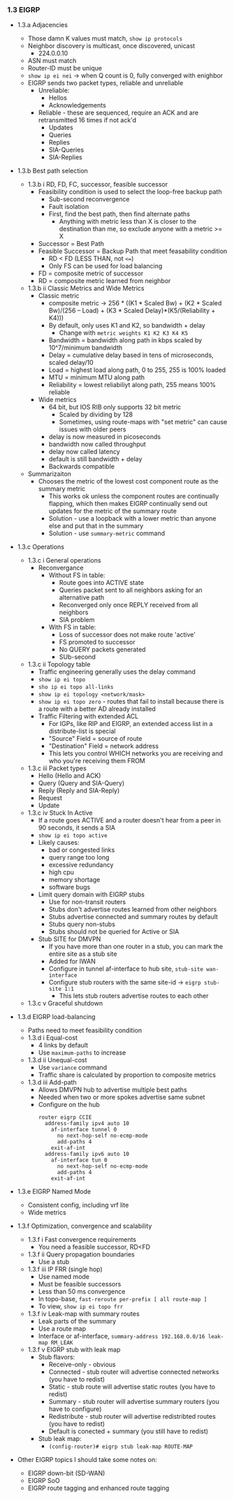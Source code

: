 ### 1.3 EIGRP

* 1.3.a Adjacencies
  * Those damn K values must match, `show ip protocols`
  * Neighbor discovery is multicast, once discovered, unicast
    * 224.0.0.10
  * ASN must match 
  * Router-ID must be unique 
  * `show ip ei nei` -> when Q count is 0, fully converged with enighbor
  * EIGRP sends two packet types, reliable and unreliable
    * Unreliable: 
      * Hellos
      * Acknowledgements 
    * Reliable - these are sequenced, require an ACK and are retransmitted 16 times if not ack'd
      * Updates
      * Queries
      * Replies
      * SIA-Queries
      * SIA-Replies
* 1.3.b Best path selection
  * 1.3.b i RD, FD, FC, successor, feasible successor
    * Feasibility condition is used to select the loop-free backup path 
      * Sub-second reconvergence
      * Fault isolation
      * First, find the best path, then find alternate paths
        * Anything with metric less than X is closer to the destination than me, so exclude anyone with a metric >= X
    * Successor = Best Path 
    * Feasible Successor = Backup Path that meet feasability condition
      * RD < FD (LESS THAN, not `<=`)
      * Only FS can be used for load balancing 
    * FD = composite metric of successor
    * RD = composite metric learned from neighbor
  * 1.3.b ii Classic Metrics and Wide Metrics
    * Classic metric 
      * composite metric -> 256 * ((K1 * Scaled Bw) + (K2 * Scaled Bw)/(256 – Load) + (K3 * Scaled Delay)*(K5/(Reliability + K4))) 
      * By default, only uses K1 and K2, so bandwidth + delay
        * Change with `metric weights K1 K2 K3 K4 K5`
      * Bandwidth = bandwidth along path in kbps scaled by 10^7/minimum bandwidth
      * Delay = cumulative delay based in tens of microseconds, scaled delay/10 
      * Load = highest load along path, 0 to 255, 255 is 100% loaded  
      * MTU = minimum MTU along path 
      * Reliability = lowest reliabiliyt along path, 255 means 100% reliable 
    * Wide metrics
      * 64 bit, but IOS RIB only supports 32 bit metric
        * Scaled by dividing by 128 
        * Sometimes, using route-maps with "set metric" can cause issues with older peers 
      * delay is now measured in picoseconds 
      * bandwidth now called throughput
      * delay now called latency 
      * default is still bandwidth + delay 
      * Backwards compatible
  * Summarizaiton 
    * Chooses the metric of the lowest cost component route as the summary metric 
      * This works ok unless the component routes are continually flapping, which then makes EIGRP continually send out updates for the metric of the summary route 
      * Solution - use a loopback with a lower metric than anyone else and put that in the summary
      * Solution - use `summary-metric` command
* 1.3.c Operations
  * 1.3.c i General operations
    * Reconvergance 
      * Without FS in table: 
        * Route goes into ACTIVE state
        * Queries packet sent to all neighbors asking for an alternative path 
        * Reconverged only once REPLY received from all neighbors
        * SIA problem 
      * With FS in table: 
        * Loss of successor does not make route 'active'
        * FS promoted to successor
        * No QUERY packets generated
        * SUb-second
  * 1.3.c ii Topology table
    * Traffic engineering generally uses the delay command 
    * `show ip ei topo`
    * `sho ip ei topo all-links`
    * `show ip ei topology <network/mask>`
    * `show ip ei topo zero` - routes that fail to install because there is a route with a better AD already installed 
    * Traffic Filtering with extended ACL 
      * For IGPs, like RIP and EIGRP, an extended access list in a distribute-list is special 
      * "Source" Field = source of route 
      * "Destination" Field = network address 
      * This lets you control WHICH networks you are receiving and who you're receiving them FROM 
  * 1.3.c iii Packet types
    * Hello (Hello and ACK)
    * Query (Query and SIA-Query)
    * Reply (Reply and SIA-Reply)
    * Request 
    * Update 
  * 1.3.c iv Stuck In Active
    * If a route goes ACTIVE and a router doesn't hear from a peer in 90 seconds, it sends a SIA 
    * `show ip ei topo active`
    * Likely causes:
      * bad or congested links 
      * query range too long 
      * excessive redundancy
      * high cpu 
      * memory shortage 
      * software bugs 
    * Limit query domain with EIGRP stubs 
      * Use for non-transit routers 
      * Stubs don't advertise routes learned from other neighbors 
      * Stubs advertise connected and summary routes by default 
      * Stubs query non-stubs 
      * Stubs should not be queried for Active or SIA 
    * Stub SITE for DMVPN 
      * If you have more than one router in a stub, you can mark the entire site as a stub site
      * Added for IWAN 
      * Configure in tunnel af-interface to hub site, `stub-site wan-interface`
      * Configure stub routers with the same site-id -> `eigrp stub-site 1:1`
        * This lets stub routers advertise routes to each other
  * 1.3.c v Graceful shutdown
* 1.3.d EIGRP load-balancing
  * Paths need to meet feasibility condition 
  * 1.3.d i Equal-cost
    * 4 links by default
    * Use `maximum-paths` to increase
  * 1.3.d ii Unequal-cost
    * Use `variance` command 
    * Traffic share is calculated by proportion to composite metrics 
  * 1.3.d iii Add-path
    * Allows DMVPN hub to advertise multiple best paths 
    * Needed when two or more spokes advertise same subnet
    * Configure on the hub
      ```
      router eigrp CCIE
        address-family ipv4 auto 10
          af-interface tunnel 0
            no next-hop-self no-ecmp-mode
            add-paths 4
          exit-af-int
        address-family ipv6 auto 10
          af-interface tun 0
            no next-hop-self no-ecmp-mode
            add-paths 4
          exit-af-int
      ```
* 1.3.e EIGRP Named Mode
  * Consistent config, including vrf lite 
  * Wide metrics 
* 1.3.f Optimization, convergence and scalability
  * 1.3.f i Fast convergence requirements
    * You need a feasible successor, RD<FD
  * 1.3.f ii Query propagation boundaries
    * Use a stub
  * 1.3.f iii IP FRR (single hop)
    * Use named mode
    * Must be feasible successors
    * Less than 50 ms convergence
    * In topo-base, `fast-reroute per-prefix [ all route-map ]`
    * To view, `show ip ei topo frr`
  * 1.3.f iv Leak-map with summary routes
    * Leak parts of the summary
    * Use a route map
    * Interface or af-interface, `summary-address 192.168.0.0/16 leak-map RM_LEAK`
  * 1.3.f v EIGRP stub with leak map
    * Stub flavors:
      * Receive-only - obvious
      * Connected - stub router will advertise connected networks (you have to redist)
      * Static - stub route will advertise static routes (you have to redist)
      * Summary - stub router will advertise summary routers (you have to configure)
      * Redistribute - stub router will advertise redistribted routes (you have to redist)
      * Default is conected + summary (you still have to redist)
    * Stub leak map: 
      * `(config-router)# eigrp stub leak-map ROUTE-MAP`

* Other EIGRP topics I should take some notes on: 
  * EIGRP down-bit (SD-WAN)
  * EIGRP SoO 
  * EIGRP route tagging and enhanced route tagging 